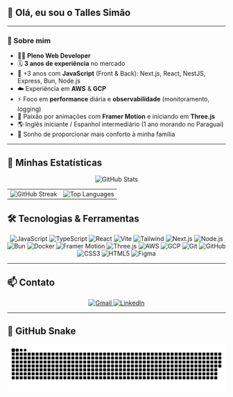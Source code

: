## 👋 Olá, eu sou o Talles Simão


---

### 🎯 Sobre mim
- 👨‍💻 **Pleno Web Developer** 
- 🗓️ **3 anos de experiência** no mercado  
- 🚀 +3 anos com **JavaScript** (Front & Back): Next.js, React, NestJS, Express, Bun, Node.js  
- ☁️ Experiência em **AWS** & **GCP**  
- ⚡ Foco em **performance** diária e **observabilidade** (monitoramento, logging)  
- 🎨 Paixão por animações com **Framer Motion** e iniciando em **Three.js**  
- 🌎 Inglês iniciante / Espanhol intermediário (1 ano morando no Paraguai)  
- 💭 Sonho de proporcionar mais conforto à minha família

---

## 🚀 Minhas Estatísticas

<div align="center">

  <!-- Estatísticas Gerais (top) -->
  <img
    src="https://github-readme-stats.vercel.app/api?username=Tallesco201&show_icons=true&theme=dark&title_color=ba55d3&text_color=7CFC00&icon_color=ba55d3&bg_color=0d1117&border_color=30363d&ring_color=ba55d3&ring_bg_color=1f1f1f"
    alt="GitHub Stats"
    width="480"
  />


  <!-- Streak de Contribuições (lado esquerdo) -->
<table align="center">
  <tr>
    <td align="center">
      <!-- Streak de Contribuições -->
      <img
        src="https://github-readme-streak-stats.herokuapp.com/?user=Tallesco201&theme=dark&hide_border=true&fire=ba55d3&background=0d1117"
        alt="GitHub Streak"
        width="350"
      />
    </td>
    <td align="center">
      <!-- Linguagens Mais Usadas -->
      <img
        src="https://github-readme-stats.vercel.app/api/top-langs/?username=Tallesco201&theme=dark&layout=compact&hide_border=true&title_color=ba55d3&text_color=7CFC00&icon_color=ba55d3&bg_color=0d1117&border_color=30363d"
        alt="Top Languages"
        width="350"
      />
    </td>
  </tr>
</table>



</div>


## 🛠 Tecnologias & Ferramentas

<div align="center">
  <img src="https://cdn.jsdelivr.net/gh/devicons/devicon/icons/javascript/javascript-plain.svg" alt="JavaScript" width="40"/>
  <img src="https://cdn.jsdelivr.net/gh/devicons/devicon/icons/typescript/typescript-original.svg" alt="TypeScript" width="40"/>
  <img src="https://cdn.jsdelivr.net/gh/devicons/devicon/icons/react/react-original.svg" alt="React" width="40"/>
  <img src="https://cdn.jsdelivr.net/gh/devicons/devicon@latest/icons/vitejs/vitejs-original.svg" alt="Vite" width="40"/>
  <img src="https://cdn.jsdelivr.net/gh/devicons/devicon@latest/icons/tailwindcss/tailwindcss-original.svg" alt="Tailwind" width="40"/>
  <img src="https://cdn.jsdelivr.net/gh/devicons/devicon/icons/nextjs/nextjs-original.svg" alt="Next.js" width="40"/>
  <img src="https://cdn.jsdelivr.net/gh/devicons/devicon/icons/nodejs/nodejs-original.svg" alt="Node.js" width="40"/>
  <img src="https://cdn.jsdelivr.net/gh/devicons/devicon@latest/icons/bun/bun-original.svg" alt="Bun" width="40"/>
  <img src="https://cdn.jsdelivr.net/gh/devicons/devicon@latest/icons/docker/docker-original.svg" alt="Docker" width="40"/>
  <img src="https://cdn.jsdelivr.net/gh/devicons/devicon@latest/icons/framermotion/framermotion-original.svg" alt="Framer Motion" width="40"/>
  <img src="https://cdn.jsdelivr.net/gh/devicons/devicon@latest/icons/threejs/threejs-original-wordmark.svg" alt="Three.js" width="40"/>
  <img src="https://cdn.jsdelivr.net/gh/devicons/devicon@latest/icons/amazonwebservices/amazonwebservices-plain-wordmark.svg" alt="AWS" width="40"/>
  <img src="https://cdn.jsdelivr.net/gh/devicons/devicon/icons/googlecloud/googlecloud-original.svg" alt="GCP" width="40"/>
  <img src="https://cdn.jsdelivr.net/gh/devicons/devicon/icons/git/git-original.svg" alt="Git" width="40"/>
  <img src="https://cdn.jsdelivr.net/gh/devicons/devicon/icons/github/github-original.svg" alt="GitHub" width="40"/>
  <img src="https://cdn.jsdelivr.net/gh/devicons/devicon/icons/css3/css3-original.svg" alt="CSS3" width="40"/>
  <img src="https://cdn.jsdelivr.net/gh/devicons/devicon/icons/html5/html5-original.svg" alt="HTML5" width="40"/>
  <img src="https://cdn.jsdelivr.net/gh/devicons/devicon/icons/figma/figma-original.svg" alt="Figma" width="40"/>
</div>

---

## 📫 Contato

<div align="center">
  <a href="mailto:talles.simao@example.com" target="_blank">
    <img src="https://img.shields.io/badge/Gmail-D14836?style=for-the-badge&logo=gmail&logoColor=white" alt="Gmail"/>
  </a>
  <a href="https://www.linkedin.com/in/talles-simao-1a0852235/" target="_blank">
    <img src="https://img.shields.io/badge/LinkedIn-0077B5?style=for-the-badge&logo=linkedin&logoColor=white" alt="LinkedIn"/>
  </a>
</div>

---

## 🐍 GitHub Snake

<div align="center">
  <img src="https://raw.githubusercontent.com/Tallesco201/Tallesco201/output/github-snake-dark.svg" alt="GitHub Snake Dark" width="600"/>
</div>

